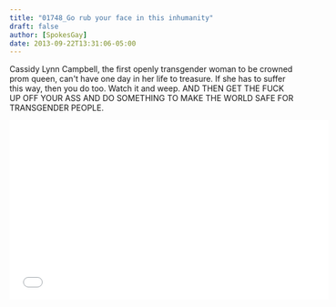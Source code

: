 ```yaml
---
title: "01748_Go rub your face in this inhumanity"
draft: false
author: [SpokesGay]
date: 2013-09-22T13:31:06-05:00
---
```


Cassidy Lynn Campbell, the first openly transgender woman to be crowned prom queen, can't have one day in her life to treasure. If she has to suffer this way, then you do too. Watch it and weep. AND THEN GET THE FUCK UP OFF YOUR ASS AND DO SOMETHING TO MAKE THE WORLD SAFE FOR TRANSGENDER PEOPLE.

<iframe width="560" height="315" src="//www.youtube.com/embed/LoIBMttsQaA?list=UUS2U4k1rX6E1nqDHf8eokeA" frameborder="0" allowfullscreen></iframe>
